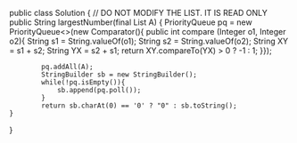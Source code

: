 public class Solution {
// DO NOT MODIFY THE LIST. IT IS READ ONLY
public String largestNumber(final List<Integer> A) {
PriorityQueue<Integer> pq = new PriorityQueue<>(new Comparator<Integer>(){
public int compare (Integer o1, Integer o2){
String s1 = String.valueOf(o1);
String s2 = String.valueOf(o2);
String XY = s1 + s2;
String YX = s2 + s1;
return XY.compareTo(YX) > 0 ? -1 : 1;
}});

            pq.addAll(A);
            StringBuilder sb = new StringBuilder();
            while(!pq.isEmpty()){
                sb.append(pq.poll());
            }
            return sb.charAt(0) == '0' ? "0" : sb.toString();
    }

}
